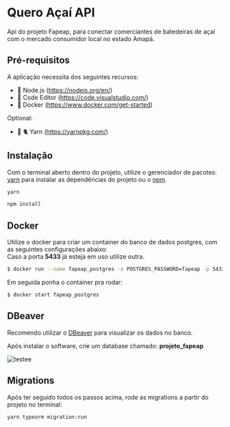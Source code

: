 # Quero Açaí API

Api do projeto Fapeap, para conectar comerciantes de batedeiras de açaí com o mercado consumidor local no estado Amapá.

## Pré-requisitos

A aplicação necessita dos seguintes recursos:

- :dragon_face: Node.js (https://nodejs.org/en/)
- :memo: Code Editor (https://code.visualstudio.com/)
- 🐋 Docker (https://www.docker.com/get-started)

Optional:

- 🧶 :cat2: Yarn (https://yarnpkg.com/)

## Instalação

Com o terminal aberto dentro do projeto, utilize o gerenciador de pacotes: [yarn](https://classic.yarnpkg.com/en/docs/getting-started) para instalar as dependências do projeto ou o [npm](https://www.npmjs.com/get-npm).

```bash
yarn
```

```bash
npm install
```

## Docker

Utilize o docker para criar um container do banco de dados postgres, com as seguintes configurações abaixo:<br>Caso a porta **5433** já esteja em uso utilize outra.

```bash
$ docker run --name fapeap_postgres -e POSTGRES_PASSWORD=fapeap -p 5433:5432 -d postgres
```

Em seguida ponha o container pra rodar:

```bash
$ docker start fapeap_postgres
```

## DBeaver

Recomendo utilizar o [DBeaver](https://dbeaver.com/) para visualizar os dados no banco.

Após instalar o software, crie um database chamado: **projeto_fapeap**

![testee](https://user-images.githubusercontent.com/38565099/87255383-ac9b8800-c460-11ea-8cc7-7482e5720815.png)

## Migrations

Após ter seguido todos os passos acima, rode as migrations a partir do projeto no terminal:

```bash
yarn typeorm migration:run
```
